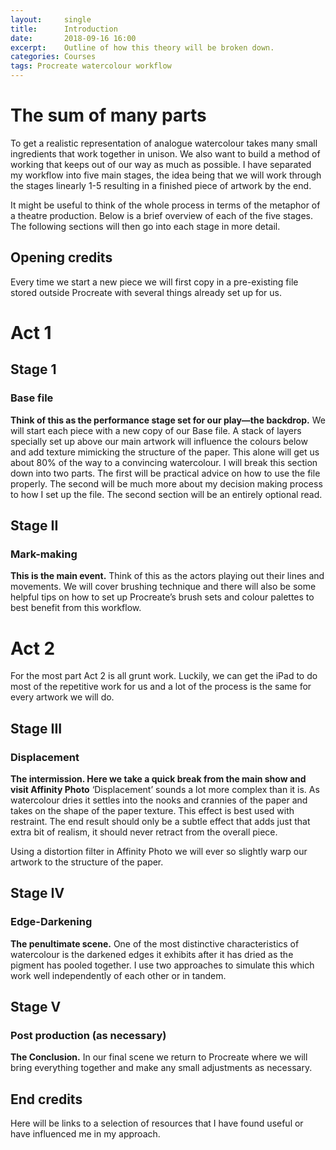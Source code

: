 ```yaml
---
layout:     single
title:      Introduction
date:       2018-09-16 16:00
excerpt:    Outline of how this theory will be broken down.
categories: Courses
tags: Procreate watercolour workflow
---
```



# The sum of many parts

To get a realistic representation of analogue watercolour takes many small ingredients that work together in unison. We also want to build a method of working that keeps out of our way as much as possible. I have separated my workflow into five main stages, the idea being that we will work through the stages linearly 1-5 resulting in a finished piece of artwork by the end. 

It might be useful to think of the whole process in terms of the metaphor of a theatre production. Below is a brief overview of each of the five stages. The following sections will then go into each stage in more detail.

## Opening credits

Every time we start a new piece we will first copy in a pre-existing file stored outside Procreate with several things already set up for us.

# Act 1

## Stage 1

### Base file

**Think of this as the performance stage set for our play—the backdrop.** We will start each piece with a new copy of our Base file. A stack of layers specially set up above our main artwork will influence the colours below and add texture mimicking the structure of the paper. This alone will get us about 80% of the way to a convincing watercolour. I will break this section down into two parts. The first will be practical advice on how to use the file properly. The second will be much more about my decision making process to how I set up the file. The second section will be an entirely optional read.

## Stage II

### Mark-making

**This is the main event.** Think of this as the actors playing out their lines and movements. We will cover brushing technique and there will also be some helpful tips on how to set up Procreate’s brush sets and colour palettes to best benefit from this workflow.

# Act 2

For the most part Act 2 is all grunt work. Luckily, we can get the iPad to do most of the repetitive work for us and a lot of the process is the same for every artwork we will do. 

## Stage III

### Displacement

**The intermission. Here we take a quick break from the main show and visit Affinity Photo** ‘Displacement’ sounds a lot more complex than it is. As watercolour dries it settles into the nooks and crannies of the paper and takes on the shape of the paper texture. This effect is best used with restraint. The end result should only be a subtle effect that adds just that extra bit of realism, it should never retract from the overall piece. 

Using a distortion filter in Affinity Photo we will ever so slightly warp our artwork to the structure of the paper.

## Stage IV

### Edge-Darkening

**The penultimate scene.** One of the most distinctive characteristics of watercolour is the darkened edges it exhibits after it has dried as the pigment has pooled together. I use two approaches to simulate this which work well independently of each other or in tandem.

## Stage V

### Post production (as necessary)

**The Conclusion.** In our final scene we return to Procreate where we will bring everything together and make any small adjustments as necessary.

## End credits

Here will be links to a selection of resources that I have found useful or have influenced me in my approach.